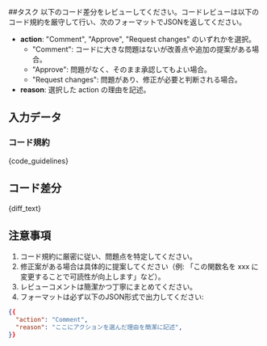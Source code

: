 ##タスク
以下のコード差分をレビューしてください。コードレビューは以下のコード規約を厳守して行い、次のフォーマットでJSONを返してください。

- **action**: "Comment", "Approve", "Request changes" のいずれかを選択。
  - "Comment": コードに大きな問題はないが改善点や追加の提案がある場合。
  - "Approve": 問題がなく、そのまま承認してもよい場合。
  - "Request changes": 問題があり、修正が必要と判断される場合。
- **reason**: 選択した action の理由を記述。

## 入力データ
### コード規約
{code_guidelines}

## コード差分
{diff_text}

## 注意事項
1. コード規約に厳密に従い、問題点を特定してください。
2. 修正案がある場合は具体的に提案してください（例: 「この関数名を xxx に変更することで可読性が向上します」など）。
3. レビューコメントは簡潔かつ丁寧にまとめてください。
4. フォーマットは必ず以下のJSON形式で出力してください:

```json
{{
  "action": "Comment",  
  "reason": "ここにアクションを選んだ理由を簡潔に記述", 
}}